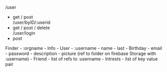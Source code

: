 /user
 - get / post <br>
/user/byID/:userid 
 - get / post / delete <br>
/user/login
 - post <br>


Finder
    - :orgname
        - Info
        - User
            - :username
                - name
                - last
                - Birthday
                - email
                - password
                - description
                - picture (ref to folder on firebase Storage with :username)
                - Friend
                    - list of refs to :username
                - Intrests
                    - list of key value pair

